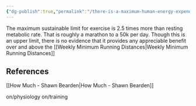 ```yaml
---
{"dg-publish":true,"permalink":"/there-is-a-maximum-human-energy-expenditure/","updated":"2024-03-05T20:34:54.000-05:00"}
---
```


The maximum sustainable limit for exercise is 2.5 times more than resting metabolic rate. That is roughly a marathon to a 50k per day. Though this is an upper limit, there is no evidence that it provides any appreciable benefit over and above the [[Weekly Minimum Running Distances\|Weekly Minimum Running Distances]]

## References

[[How Much - Shawn Bearden\|How Much - Shawn Bearden]]

on/physiology on/training
